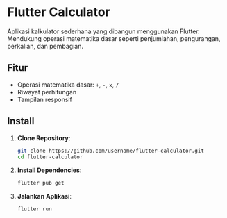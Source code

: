 # Flutter Calculator

Aplikasi kalkulator sederhana yang dibangun menggunakan Flutter. Mendukung operasi matematika dasar seperti penjumlahan, pengurangan, perkalian, dan pembagian.

## Fitur

- Operasi matematika dasar: `+`, `-`, `x`, `/`
- Riwayat perhitungan
- Tampilan responsif

## Install

1. **Clone Repository**:
   ```bash
   git clone https://github.com/username/flutter-calculator.git
   cd flutter-calculator
   
2. **Install Dependencies**:
   ```bash
   flutter pub get

3. **Jalankan Aplikasi**:
    ```bash
    flutter run
